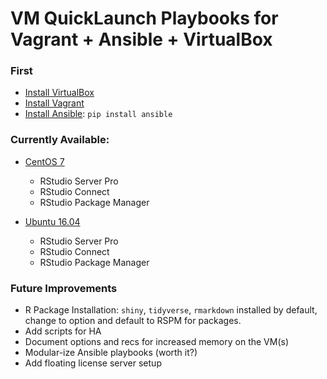 # VM QuickLaunch Playbooks for Vagrant + Ansible + VirtualBox

### First

- [Install VirtualBox](https://www.virtualbox.org/)
- [Install Vagrant](https://www.vagrantup.com/downloads.html)
- [Install Ansible](https://docs.ansible.com/ansible/latest/installation_guide/intro_installation.html#installing-the-control-machine): `pip install ansible`

### Currently Available:

- [CentOS 7](/centos-rsp-rsc)
  - RStudio Server Pro
  - RStudio Connect
  - RStudio Package Manager

- [Ubuntu 16.04](/ubuntu-rsp-rsc)
  - RStudio Server Pro
  - RStudio Connect
  - RStudio Package Manager

### Future Improvements

- R Package Installation: `shiny`, `tidyverse`, `rmarkdown` installed by default, change to option and default to RSPM for packages.
- Add scripts for HA
- Document options and recs for increased memory on the VM(s) 
- Modular-ize Ansible playbooks (worth it?)
- Add floating license server setup
